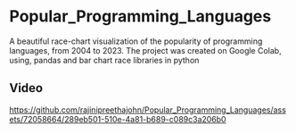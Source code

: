 # Popular_Programming_Languages
A beautiful race-chart visualization of the popularity of programming languages, from 2004 to 2023. 
The project was created on Google Colab, using, pandas and bar chart race libraries in python

## Video
https://github.com/rajinipreethajohn/Popular_Programming_Languages/assets/72058664/289eb501-510e-4a81-b689-c089c3a206b0

